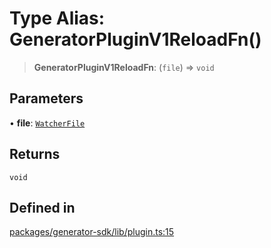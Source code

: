 # Type Alias: GeneratorPluginV1ReloadFn()

> **GeneratorPluginV1ReloadFn**: (`file`) => `void`

## Parameters

• **file**: [`WatcherFile`](../interfaces/WatcherFile.md)

## Returns

`void`

## Defined in

[packages/generator-sdk/lib/plugin.ts:15](https://github.com/andreisergiu98/baeta/blob/4c16a2c8fa14b6d48e42b6a2c2893542bd64b987/packages/generator-sdk/lib/plugin.ts#L15)
